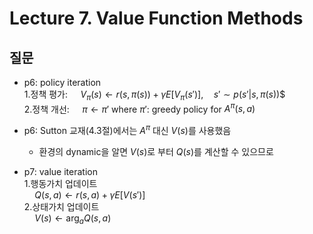 # Lecture 7. Value Function Methods

## 질문
- p6: policy iteration  
  1.정책 평가:
  $\quad V_\pi(s)\leftarrow r(s,\pi(s))+\gamma E\left[V_\pi(s')\right], \quad s'\sim p(s'|s,\pi(s))$$  
  2.정책 개선:
  $\quad \pi\leftarrow \pi'$ where $\pi'$: greedy policy for $A^\pi(s,a)$
- p6: Sutton 교재(4.3절)에서는 $A^\pi$ 대신 $V(s)$를 사용했음
  - 환경의 dynamic을 알면 $V(s)$로 부터 $Q(s)$를 계산할 수 있으므로
  
- p7: value iteration  
  1.행동가치 업데이트  
  $\quad Q(s,a)\leftarrow r(s,a)+\gamma E[V(s')]$  
  2.상태가치 업데이트  
  $\quad V(s)\leftarrow \arg_a Q(s,a)$  


